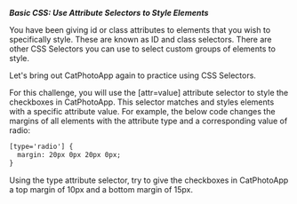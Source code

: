 ***Basic CSS: Use Attribute Selectors to Style Elements***

You have been giving id or class attributes to elements that you wish to specifically style. These are known as ID and class selectors. There are other CSS Selectors you can use to select custom groups of elements to style.

Let's bring out CatPhotoApp again to practice using CSS Selectors.

For this challenge, you will use the [attr=value] attribute selector to style the checkboxes in CatPhotoApp. This selector matches and styles elements with a specific attribute value. For example, the below code changes the margins of all elements with the attribute type and a corresponding value of radio:

```html
[type='radio'] {
  margin: 20px 0px 20px 0px;
}
```

Using the type attribute selector, try to give the checkboxes in CatPhotoApp a top margin of 10px and a bottom margin of 15px.
